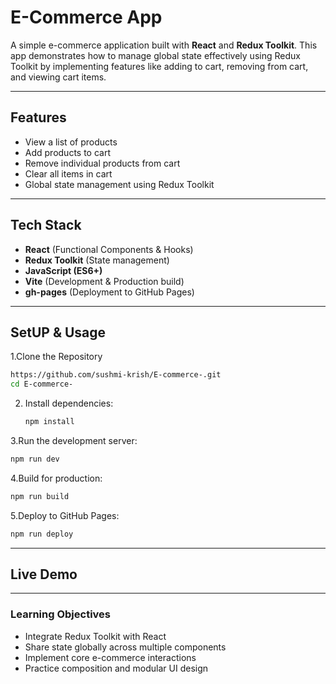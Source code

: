 # E-Commerce App

A simple e-commerce application built with **React** and **Redux Toolkit**. This app demonstrates how to manage global state effectively using Redux Toolkit by implementing features like adding to cart, removing from cart, and viewing cart items.

---

##  Features

- View a list of products
- Add products to cart
- Remove individual products from cart
- Clear all items in cart
- Global state management using Redux Toolkit

---

## Tech Stack

- **React** (Functional Components & Hooks)
- **Redux Toolkit** (State management)
- **JavaScript (ES6+)**
- **Vite** (Development & Production build)
- **gh-pages** (Deployment to GitHub Pages)

---

## SetUP & Usage
1.Clone the Repository 

```bash
https://github.com/sushmi-krish/E-commerce-.git
cd E-commerce-
```
2. Install dependencies:
   ```bash
   npm install
   ```
3.Run the development server:
```bash
npm run dev
```
4.Build for production:
```bash
npm run build
```
5.Deploy to GitHub Pages:
```bash
npm run deploy
```
-----

## Live Demo
-----
 ### Learning Objectives
 - Integrate Redux Toolkit with React
 - Share state globally across multiple components
 - Implement core e-commerce interactions
 - Practice composition and modular UI design



